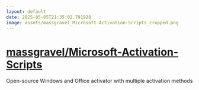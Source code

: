 ```yaml
---
layout: default
date: 2025-05-05T21:35:02.791928
image: assets/massgravel_Microsoft-Activation-Scripts_cropped.png
---
```


# [massgravel/Microsoft-Activation-Scripts](https://github.com/massgravel/Microsoft-Activation-Scripts)

Open-source Windows and Office activator with multiple activation methods
